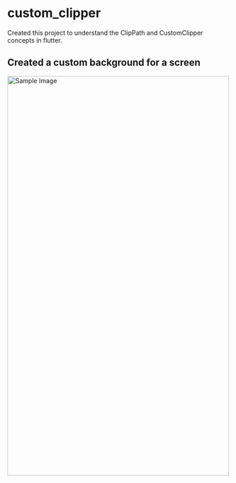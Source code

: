 # custom_clipper

Created this project to understand the ClipPath and CustomClipper concepts in flutter.

## Created a custom background for a screen

<img src="https://github.com/user-attachments/assets/bad38344-dc1b-43cf-8edf-a370c38b005a" alt="Sample Image" width="500" height="900">
